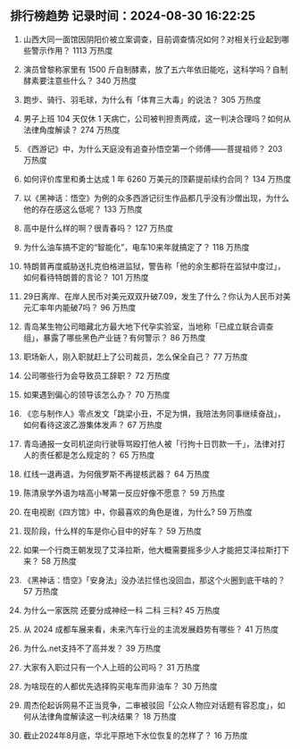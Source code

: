 
## 排行榜趋势 记录时间：2024-08-30 16:22:25
  
  1. 山西大同一面馆因阴阳价被立案调查，目前调查情况如何？对相关行业起到哪些警示作用？ 1113 万热度
    
  2. 演员曾黎称家里有 1500 斤自制酵素，放了五六年依旧能吃，这科学吗？自制酵素要注意些什么？ 340 万热度
    
  3. 跑步、骑行、羽毛球，为什么有「体育三大毒」的说法？ 305 万热度
    
  4. 男子上班 104 天仅休 1 天病亡，公司被判担责两成，这一判决合理吗？如何从法律角度解读？ 274 万热度
    
  5. 《西游记》中，为什么天庭没有追查孙悟空第一个师傅——菩提祖师？ 203 万热度
    
  6. 如何评价库里和勇士达成 1 年 6260 万美元的顶薪提前续约合同？ 134 万热度
    
  7. 以《黑神话：悟空》为例的众多西游记衍生作品都几乎没有沙僧出现，为什么他的存在感这么低呢？ 133 万热度
    
  8. 高中是什么样的啊？很青春吗？ 127 万热度
    
  9. 为什么油车搞不定的“智能化”，电车10来年就搞定了？ 118 万热度
    
  10. 特朗普再度威胁送扎克伯格进监狱，警告称「他的余生都将在监狱中度过」，如何看待特朗普的言论？ 101 万热度
    
  11. 29日离岸、在岸人民币对美元双双升破7.09，发生了什么？你认为人民币对美元汇率年内能破7吗？ 96 万热度
    
  12. 青岛某生物公司暗藏北方最大地下代孕实验室，当地称「已成立联合调查组」，暴露了哪些黑色产业链？有何警示？ 86 万热度
    
  13. 职场新人，刚入职就赶上了公司裁员，怎么保全自己？ 77 万热度
    
  14. 公司哪些行为会导致员工辞职？ 72 万热度
    
  15. 如果遇到偏心的领导该怎么办？ 70 万热度
    
  16. 《恋与制作人》零点发文「跳梁小丑，不足为惧，我陪法务同事继续奋战」，如何看待这波乙游集体发声？ 67 万热度
    
  17. 青岛通报一女司机逆向行驶辱骂殴打他人被「行拘十日罚款一千」，法律对打人的责任都是怎么规定的？ 65 万热度
    
  18. 红线一退再退，为何俄罗斯不再提核武器？ 64 万热度
    
  19. 陈清泉学外语为啥高小琴第一反应好像不愿意？ 59 万热度
    
  20. 在电视剧《四方馆》中，你最喜欢的角色是谁，为什么? 59 万热度
    
  21. 现阶段，什么样的车是你心目中的好车？ 59 万热度
    
  22. 如果一个行商王朝发现了艾泽拉斯，他大概需要摇多少人才能把艾泽拉斯打下来？ 58 万热度
    
  23. 《黑神话：悟空》「安身法」没办法拦怪也没回血，那这个火圈到底干啥的？ 57 万热度
    
  24. 为什么一家医院 还要分成神经一科 二科 三科? 45 万热度
    
  25. 从 2024 成都车展来看，未来汽车行业的主流发展趋势有哪些？ 41 万热度
    
  26. 为什么.net支持不了高并发？ 39 万热度
    
  27. 大家有入职过只有一个人上班的公司吗？ 31 万热度
    
  28. 为啥现在的人都优先选择购买电车而非油车？ 30 万热度
    
  29. 周杰伦起诉网易不正当竞争，二审被驳回「公众人物应对话题有容忍度」，如何从法律角度解读这一判决结果？ 18 万热度
    
  30. 截止2024年8月底，华北平原地下水位恢复的怎样了？ 16 万热度
    